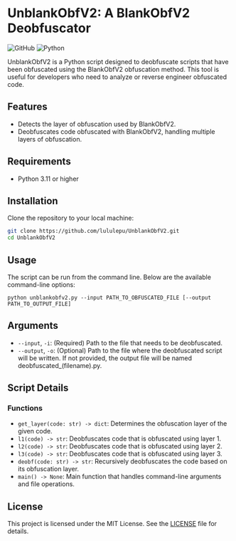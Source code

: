 # UnblankObfV2: A BlankObfV2 Deobfuscator

![GitHub](https://img.shields.io/github/license/lululepu/UnblankObfV2)
![Python](https://img.shields.io/badge/Python-3.11%3C3.x-blue)

UnblankObfV2 is a Python script designed to deobfuscate scripts that have been obfuscated using the BlankObfV2 obfuscation method. This tool is useful for developers who need to analyze or reverse engineer obfuscated code.

## Features

- Detects the layer of obfuscation used by BlankObfV2.
- Deobfuscates code obfuscated with BlankObfV2, handling multiple layers of obfuscation.

## Requirements

- Python 3.11 or higher

## Installation

Clone the repository to your local machine:

```bash
git clone https://github.com/lululepu/UnblankObfV2.git
cd UnblankObfV2
```

## Usage
The script can be run from the command line. Below are the available command-line options:
```
python unblankobfv2.py --input PATH_TO_OBFUSCATED_FILE [--output PATH_TO_OUTPUT_FILE]
```

## Arguments
- `--input`, `-i`: (Required) Path to the file that needs to be deobfuscated.
- `--output`, `-o`: (Optional) Path to the file where the deobfuscated script will be written. If not provided, the output file will be named deobfuscated_(filename).py.

## Script Details
### Functions
- `get_layer(code: str) -> dict`: Determines the obfuscation layer of the given code.
- `l1(code) -> str`: Deobfuscates code that is obfuscated using layer 1.
- `l2(code) -> str`: Deobfuscates code that is obfuscated using layer 2.
- `l3(code) -> str`: Deobfuscates code that is obfuscated using layer 3.
- `deobf(code: str) -> str`: Recursively deobfuscates the code based on its obfuscation layer.
- `main() -> None`: Main function that handles command-line arguments and file operations.

## License
This project is licensed under the MIT License. See the [LICENSE](https://github.com/lululepu/UnblankObfV2/blob/main/LICENSE) file for details.

